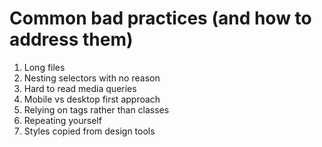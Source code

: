 # Common bad practices (and how to address them)

1. Long files
2. Nesting selectors with no reason
3. Hard to read media queries
4. Mobile vs desktop first approach
5. Relying on tags rather than classes
6. Repeating yourself
7. Styles copied from design tools
